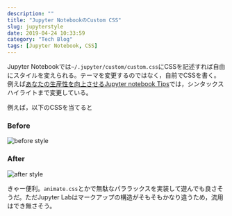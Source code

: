 ```yaml
---
description: ""
title: "Jupyter NotebookのCustom CSS"
slug: jupyterstyle
date: 2019-04-24 10:33:59
category: "Tech Blog"
tags: [Jupyter Notebook, CSS]
---
```


Jupyter Notebookでは`~/.jupyter/custom/custom.css`にCSSを記述すれば自由にスタイルを変えられる。テーマを変更するのではなく，自前でCSSを書く。  
例えば[あなたの生産性を向上させるJupyter notebook Tips](https://recruit-tech.co.jp/blog/2018/10/16/jupyter_notebook_tips/#b24)では，シンタックスハイライトまで変更している。

<!-- more -->

例えば，以下のCSSを当てると

<script src="https://gist.github.com/atsukoba/beb7ec3fd1927dacf2f6df4b0f209f22.js"></script>

### Before

![before style](https://i.gyazo.com/975ecbdd77872c8792108ed679284c91.png)

### After

![after style](https://i.gyazo.com/5567d5a7d74c2989ba069c3563b6061a.png)

きゃー便利。`animate.css`とかで無駄なパララックスを実装して遊んでも良さそうだ。ただJupyter Labはマークアップの構造がそもそもかなり違うため，流用はでき無さそう。

